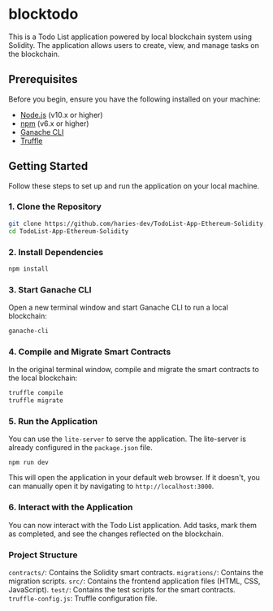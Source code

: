 # blocktodo

This is a Todo List application powered by local blockchain system using Solidity. The application allows users to create, view, and manage tasks on the blockchain.

## Prerequisites

Before you begin, ensure you have the following installed on your machine:

- [Node.js](https://nodejs.org/) (v10.x or higher)
- [npm](https://www.npmjs.com/) (v6.x or higher)
- [Ganache CLI](https://www.npmjs.com/package/ganache-cli)
- [Truffle](https://www.trufflesuite.com/truffle)

## Getting Started

Follow these steps to set up and run the application on your local machine.

### 1. Clone the Repository

```sh
git clone https://github.com/haries-dev/TodoList-App-Ethereum-Solidity.git
cd TodoList-App-Ethereum-Solidity
```

### 2. Install Dependencies
```sh
npm install
```

### 3. Start Ganache CLI
Open a new terminal window and start Ganache CLI to run a local blockchain:
```sh
ganache-cli
```

### 4. Compile and Migrate Smart Contracts
In the original terminal window, compile and migrate the smart contracts to the local blockchain:
```sh
truffle compile
truffle migrate
```

### 5. Run the Application
You can use the `lite-server` to serve the application. The lite-server is already configured in the `package.json` file.

```
npm run dev
```
This will open the application in your default web browser. If it doesn't, you can manually open it by navigating to `http://localhost:3000`.

### 6. Interact with the Application
You can now interact with the Todo List application. Add tasks, mark them as completed, and see the changes reflected on the blockchain.

### Project Structure
`contracts/`: Contains the Solidity smart contracts.
`migrations/`: Contains the migration scripts.
`src/`: Contains the frontend application files (HTML, CSS, JavaScript).
`test/`: Contains the test scripts for the smart contracts.
`truffle-config.js`: Truffle configuration file.



